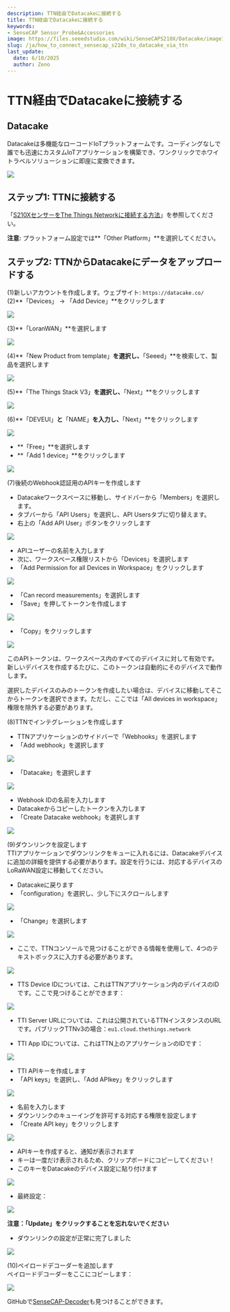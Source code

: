 ```yaml
---
description: TTN経由でDatacakeに接続する
title: TTN経由でDatacakeに接続する
keywords:
- SenseCAP Sensor_Probe&Accessories
image: https://files.seeedstudio.com/wiki/SenseCAPS210X/Datacake/image1.webp
slug: /ja/how_to_connect_sensecap_s210x_to_datacake_via_ttn
last_update:
  date: 6/10/2025
  author: Zeno
---
```


# TTN経由でDatacakeに接続する

## Datacake
Datacakeは多機能なローコードIoTプラットフォームです。コーディングなしで誰でも迅速にカスタムIoTアプリケーションを構築でき、ワンクリックでホワイトラベルソリューションに即座に変換できます。

![](https://files.seeedstudio.com/wiki/SenseCAPS210X/Datacake/image1.webp)

## ステップ1: TTNに接続する
「[S210XセンサーをThe Things Networkに接続する方法](https://files.seeedstudio.com/products/SenseCAP/S210X/How%20to%20Connect%20SenseCAP%20S210X%20to%20The%20Things%20Network.pdf)」を参照してください。

**注意:** プラットフォーム設定では**「Other Platform」**を選択してください。

## ステップ2: TTNからDatacakeにデータをアップロードする

(1)新しいアカウントを作成します。ウェブサイト: `https://datacake.co/`  
(2)**「Devices」 -> 「Add Device」**をクリックします

![](https://files.seeedstudio.com/wiki/SenseCAPS210X/Datacake/image2.png)

(3)**「LoranWAN」**を選択します

![](https://files.seeedstudio.com/wiki/SenseCAPS210X/Datacake/image3.png)

(4)**「New Product from template」**を選択し、**「Seeed」**を検索して、製品を選択します

![](https://files.seeedstudio.com/wiki/SenseCAPS210X/Datacake/image4.png)

(5)**「The Things Stack V3」**を選択し、**「Next」**をクリックします

![](https://files.seeedstudio.com/wiki/SenseCAPS210X/Datacake/image5.png)

(6)**「DEVEUI」**と**「NAME」**を入力し、**「Next」**をクリックします

![](https://files.seeedstudio.com/wiki/SenseCAPS210X/Datacake/image6.png)

-   **「Free」**を選択します  
-   **「Add 1 device」**をクリックします

![](https://files.seeedstudio.com/wiki/SenseCAPS210X/Datacake/image7.png)

(7)後続のWebhook認証用のAPIキーを作成します
-   Datacakeワークスペースに移動し、サイドバーから「Members」を選択します。  
-   タブバーから「API Users」を選択し、API Usersタブに切り替えます。 
-   右上の「Add API User」ボタンをクリックします

![](https://files.seeedstudio.com/wiki/SenseCAPS210X/Datacake/image8.png)

-   APIユーザーの名前を入力します
-   次に、ワークスペース権限リストから「Devices」を選択します
-   「Add Permission for all Devices in Workspace」をクリックします

![](https://files.seeedstudio.com/wiki/SenseCAPS210X/Datacake/image9.png)

-   「Can record measurements」を選択します
-   「Save」を押してトークンを作成します

![](https://files.seeedstudio.com/wiki/SenseCAPS210X/Datacake/image10.png)

-   「Copy」をクリックします

![](https://files.seeedstudio.com/wiki/SenseCAPS210X/Datacake/image11.png)

このAPIトークンは、ワークスペース内のすべてのデバイスに対して有効です。新しいデバイスを作成するたびに、このトークンは自動的にそのデバイスで動作します。

選択したデバイスのみのトークンを作成したい場合は、デバイスに移動してそこからトークンを選択できます。ただし、ここでは「All devices in workspace」権限を除外する必要があります。

(8)TTNでインテグレーションを作成します
-   TTNアプリケーションのサイドバーで「Webhooks」を選択します
-   「Add webhook」を選択します

![](https://files.seeedstudio.com/wiki/SenseCAPS210X/Datacake/image12.png)

-   「Datacake」を選択します

![](https://files.seeedstudio.com/wiki/SenseCAPS210X/Datacake/image13.png)

-   Webhook IDの名前を入力します
-   Datacakeからコピーしたトークンを入力します
-   「Create Datacake webhook」を選択します

![](https://files.seeedstudio.com/wiki/SenseCAPS210X/Datacake/image14.png)

(9)ダウンリンクを設定します  
TTIアプリケーションでダウンリンクをキューに入れるには、Datacakeデバイスに追加の詳細を提供する必要があります。設定を行うには、対応するデバイスのLoRaWAN設定に移動してください。
-   Datacakeに戻ります
-   「configuration」を選択し、少し下にスクロールします

![](https://files.seeedstudio.com/wiki/SenseCAPS210X/Datacake/image15.png)

-   「Change」を選択します

![](https://files.seeedstudio.com/wiki/SenseCAPS210X/Datacake/image16.png)

-   ここで、TTNコンソールで見つけることができる情報を使用して、4つのテキストボックスに入力する必要があります。

![](https://files.seeedstudio.com/wiki/SenseCAPS210X/Datacake/image17.png)

-   TTS Device IDについては、これはTTNアプリケーション内のデバイスのIDです。ここで見つけることができます：

![](https://files.seeedstudio.com/wiki/SenseCAPS210X/Datacake/image18.png)

-   TTI Server URLについては、これは公開されているTTNインスタンスのURLです。パブリックTTNv3の場合：`eu1.cloud.thethings.network`

-   TTI App IDについては、これはTTN上のアプリケーションのIDです：

![](https://files.seeedstudio.com/wiki/SenseCAPS210X/Datacake/image19.png)

-   TTI APIキーを作成します
-   「API keys」を選択し、「Add APIkey」をクリックします

![](https://files.seeedstudio.com/wiki/SenseCAPS210X/Datacake/image20.png)

-   名前を入力します
-   ダウンリンクのキューイングを許可する対応する権限を設定します
-   「Create API key」をクリックします

![](https://files.seeedstudio.com/wiki/SenseCAPS210X/Datacake/image21.png)

-   APIキーを作成すると、通知が表示されます
-   キーは一度だけ表示されるため、クリップボードにコピーしてください！
-   このキーをDatacakeのデバイス設定に貼り付けます

![](https://files.seeedstudio.com/wiki/SenseCAPS210X/Datacake/image22.png)

-   最終設定：

![](https://files.seeedstudio.com/wiki/SenseCAPS210X/Datacake/image23.png)

**注意：「Update」をクリックすることを忘れないでください**

-   ダウンリンクの設定が正常に完了しました

![](https://files.seeedstudio.com/wiki/SenseCAPS210X/Datacake/image24.png)

(10)ペイロードデコーダーを追加します  
ペイロードデコーダーをここにコピーします：

![](https://files.seeedstudio.com/wiki/SenseCAPS210X/Datacake/image25.png)

GitHubで[SenseCAP-Decoder](https://github.com/Seeed-Solution/SenseCAP-Decoder/tree/main)も見つけることができます。